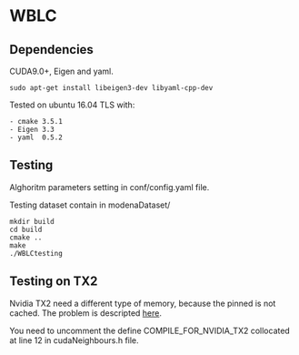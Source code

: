 # WBLC

## Dependencies

CUDA9.0+, Eigen and yaml. 

```
sudo apt-get install libeigen3-dev libyaml-cpp-dev
```

Tested on ubuntu 16.04 TLS with:

    - cmake 3.5.1
    - Eigen 3.3
    - yaml  0.5.2

## Testing

Alghoritm parameters setting in conf/config.yaml file.

Testing dataset contain in modenaDataset/

```
mkdir build
cd build
cmake ..
make
./WBLCtesting
```

## Testing on TX2

Nvidia TX2 need a different type of memory, because the pinned is not cached. The problem is descripted [here](https://docs.nvidia.com/cuda/cuda-for-tegra-appnote/index.html#memory-management).

You need to uncomment the define COMPILE_FOR_NVIDIA_TX2 collocated at line 12 in cudaNeighbours.h file.
